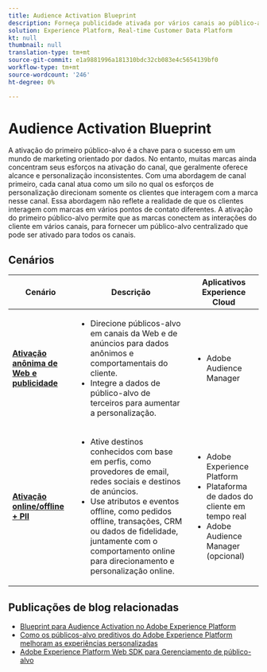 ```yaml
---
title: Audience Activation Blueprint
description: Forneça publicidade ativada por vários canais ao público-alvo da plataforma de dados do cliente em tempo real ​.
solution: Experience Platform, Real-time Customer Data Platform
kt: null
thumbnail: null
translation-type: tm+mt
source-git-commit: e1a9881996a181310bdc32cb083e4c5654139bf0
workflow-type: tm+mt
source-wordcount: '246'
ht-degree: 0%

---
```



# Audience Activation Blueprint

A ativação do primeiro público-alvo é a chave para o sucesso em um mundo de marketing orientado por dados. No entanto, muitas marcas ainda concentram seus esforços na ativação do canal, que geralmente oferece alcance e personalização inconsistentes. Com uma abordagem de canal primeiro, cada canal atua como um silo no qual os esforços de personalização direcionam somente os clientes que interagem com a marca nesse canal. Essa abordagem não reflete a realidade de que os clientes interagem com marcas em vários pontos de contato diferentes. A ativação do primeiro público-alvo permite que as marcas conectem as interações do cliente em vários canais, para fornecer um público-alvo centralizado que pode ser ativado para todos os canais.

## Cenários

| Cenário | Descrição | Aplicativos Experience Cloud |
|---|---|---|
| **[Ativação anônima de Web e publicidade](anonymous.md)** | <ul><li>Direcione públicos-alvo em canais da Web e de anúncios para dados anônimos e comportamentais do cliente.</li><li>Integre a dados de público-alvo de terceiros para aumentar a personalização.</li></ul> | <ul><li>Adobe Audience Manager</li></ul> |
| **[Ativação online/offline + PII](online-offline.md)** | <ul><li>Ative destinos conhecidos com base em perfis, como provedores de email, redes sociais e destinos de anúncios. </li><li>Use atributos e eventos offline, como pedidos offline, transações, CRM ou dados de fidelidade, juntamente com o comportamento online para direcionamento e personalização online.</li></ul> | <ul><li>Adobe Experience Platform</li><li> Plataforma de dados do cliente em tempo real</li><li>Adobe Audience Manager (opcional)</li></ul> |

## Publicações de blog relacionadas

* [Blueprint para Audience Activation no Adobe Experience Platform](https://medium.com/adobetech/a-blueprint-for-audience-activation-in-adobe-experience-platform-b2b30fae90fd)
* [Como os públicos-alvo preditivos do Adobe Experience Platform melhoram as experiências personalizadas](https://medium.com/adobetech/how-adobe-experience-platform-predictive-audiences-improves-personalized-experiences-1f75a60cb7a3)
* [Adobe Experience Platform Web SDK para Gerenciamento de público-alvo](https://medium.com/adobetech/adobe-experience-platform-web-sdk-for-audience-management-751fa6d063bc)